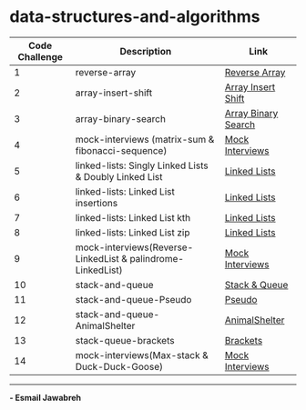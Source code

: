 # data-structures-and-algorithms

| Code Challenge | Description                                                 |  Link                                          |
| -------------- | ------------                                                | ----------------                               |
|       1        | reverse-array                                               | [Reverse Array](./CC/reverseArray/)            |
|       2        | array-insert-shift                                          | [Array Insert Shift](./CC/arrayInsertShift/)   |
|       3        | array-binary-search                                         | [Array Binary Search](./CC/arrayBinarySearch/) | 
|       4        | mock-interviews (matrix-sum & fibonacci-sequence)           | [Mock Interviews](./CC/Mock_Interviews/CC04/)  |
|       5        | linked-lists: Singly Linked Lists & Doubly Linked List      | [Linked Lists](./CC/linkedLists/)              |
|       6        | linked-lists: Linked List insertions                        | [Linked Lists](./CC/linkedLists/)              |
|       7        | linked-lists: Linked List kth                               | [Linked Lists](./CC/linkedLists/)              |
|       8        | linked-lists: Linked List zip                               | [Linked Lists](./CC/linkedLists/)              |
|       9        | mock-interviews(Reverse-LinkedList & palindrome-LinkedList) | [Mock Interviews](./CC/Mock_Interviews/CC09/)  |
|       10       | stack-and-queue                                             | [Stack & Queue](./CC/stack_and_queue/)         | 
|       11       | stack-and-queue-Pseudo                                      | [Pseudo](./CC/stack_and_queue/)                |
|       12       | stack-and-queue-AnimalShelter                               | [AnimalShelter](./CC/stack_and_queue/)         |
|       13       | stack-queue-brackets                                        | [Brackets](./CC/stack_and_queue/)              |
|       14       | mock-interviews(Max-stack & Duck-Duck-Goose)                | [Mock Interviews](./CC/Mock_Interviews/CC14/)  |

---

**- Esmail Jawabreh**